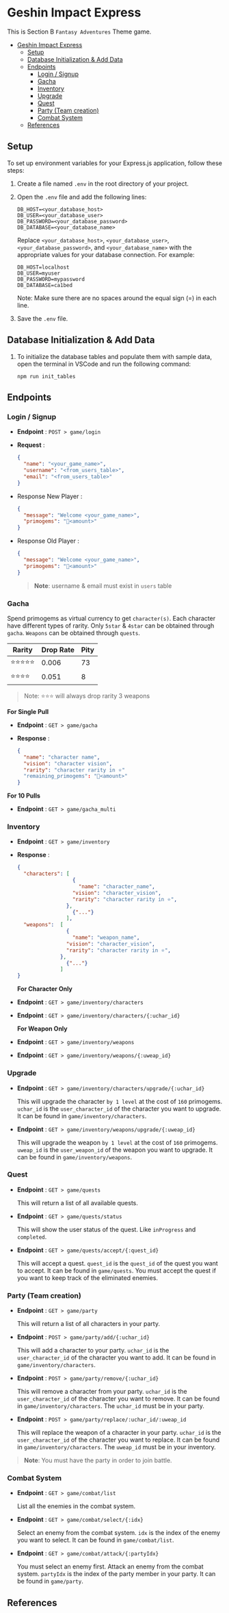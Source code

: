 # Geshin Impact Express

This is Section B `Fantasy Adventures` Theme game.

- [Geshin Impact Express](#geshin-impact-express)
  - [Setup](#setup)
  - [Database Initialization \& Add Data](#database-initialization--add-data)
  - [Endpoints](#endpoints)
    - [Login / Signup](#login--signup)
    - [Gacha](#gacha)
    - [Inventory](#inventory)
    - [Upgrade](#upgrade)
    - [Quest](#quest)
    - [Party (Team creation)](#party-team-creation)
    - [Combat System](#combat-system)
  - [References](#references)

## Setup

To set up environment variables for your Express.js application, follow these steps:

1. Create a file named `.env` in the root directory of your project.
2. Open the `.env` file and add the following lines:

   ```
   DB_HOST=<your_database_host>
   DB_USER=<your_database_user>
   DB_PASSWORD=<your_database_password>
   DB_DATABASE=<your_database_name>
   ```

   Replace `<your_database_host>`, `<your_database_user>`, `<your_database_password>`, and `<your_database_name>` with the appropriate values for your database connection.
   For example:

   ```
   DB_HOST=localhost
   DB_USER=myuser
   DB_PASSWORD=mypassword
   DB_DATABASE=ca1bed
   ```

   Note: Make sure there are no spaces around the equal sign (=) in each line.

3. Save the `.env` file.

## Database Initialization & Add Data

1. To initialize the database tables and populate them with sample data, open the terminal in VSCode and run the following command:

   ```
   npm run init_tables
   ```

## Endpoints

### Login / Signup

- **Endpoint** : `POST > game/login`
- **Request** :

  ```json
  {
    "name": "<your_game_name>",
    "username": "<from_users_table>",
    "email": "<from_users_table>"
  }
  ```

- Response New Player :
  ```json
  {
    "message": "Welcome <your_game_name>",
    "primogems": "💎<amount>"
  }
  ```
- Response Old Player :

  ```json
  {
    "message": "Welcome <your_game_name>",
    "primogems": "💎<amount>"
  }
  ```

  > **Note**: username & email must exist in `users` table

### Gacha

Spend primogems as virtual currency to get `character(s)`. Each character have different types of rarity. Only `5star` & `4star` can be obtained through `gacha`. `Weapons` can be obtained through `quests`.

| Rarity     | Drop Rate | Pity |
| ---------- | --------- | ---- |
| ⭐⭐⭐⭐⭐ | 0.006     | 73   |
| ⭐⭐⭐⭐   | 0.051     | 8    |

> Note: ⭐⭐⭐ will always drop rarity 3 weapons

**For Single Pull**

- **Endpoint** : `GET > game/gacha`
- **Response** :

  ```json
  {
    "name": "character name",
    "vision": "character vision",
    "rarity": "character rarity in ⭐"
    "remaining_primogems": "💎<amount>"
  }
  ```

**For 10 Pulls**

- **Endpoint** : `GET > game/gacha_multi`

### Inventory

- **Endpoint** : `GET > game/inventory`
- **Response** :

  ```json
  {
    "characters": [
                    {
                      "name": "character_name",
  		            "vision": "character_vision",
  		            "rarity": "character rarity in ⭐",
  		          },
                    {"..."}
                  ],
    "weapons":  [
                  {
                    "name": "weapon_name",
  		          "vision": "character_vision",
  		          "rarity": "character rarity in ⭐",
  		        },
                  {"..."}
                ]
  }
  ```

  **For Character Only**

- **Endpoint** : `GET > game/inventory/characters`
- **Endpoint** : `GET > game/inventory/characters/{:uchar_id}`

  **For Weapon Only**

- **Endpoint** : `GET > game/inventory/weapons`
- **Endpoint** : `GET > game/inventory/weapons/{:uweap_id}`

### Upgrade

- **Endpoint** : `GET > game/inventory/characters/upgrade/{:uchar_id}`

  This will upgrade the character `by 1 level` at the cost of `160` primogems. `uchar_id` is the `user_character_id` of the character you want to upgrade. It can be found in `game/inventory/characters`.

- **Endpoint** : `GET > game/inventory/weapons/upgrade/{:uweap_id}`

  This will upgrade the weapon `by 1 level` at the cost of `160` primogems. `uweap_id` is the `user_weapon_id` of the weapon you want to upgrade. It can be found in `game/inventory/weapons`.

### Quest

- **Endpoint** : `GET > game/quests`

  This will return a list of all available quests.

- **Endpoint** : `GET > game/quests/status`

  This will show the user status of the quest. Like `inProgress` and `completed`.

- **Endpoint** : `GET > game/quests/accept/{:quest_id}`

  This will accept a quest. `quest_id` is the `quest_id` of the quest you want to accept. It can be found in `game/quests`. You must accept the quest if you want to keep track of the eliminated enemies.

### Party (Team creation)

- **Endpoint** : `GET > game/party`

  This will return a list of all characters in your party.

- **Endpoint** : `POST > game/party/add/{:uchar_id}`

  This will add a character to your party. `uchar_id` is the `user_character_id` of the character you want to add. It can be found in `game/inventory/characters`.

- **Endpoint** : `POST > game/party/remove/{:uchar_id}`

  This will remove a character from your party. `uchar_id` is the `user_character_id` of the character you want to remove. It can be found in `game/inventory/characters`. The `uchar_id` must be in your party.

- **Endpoint** : `POST > game/party/replace/:uchar_id/:uweap_id`

  This will replace the weapon of a character in your party. `uchar_id` is the `user_character_id` of the character you want to replace. It can be found in `game/inventory/characters`. The `uweap_id` must be in your inventory.

> **Note**: You must have the party in order to join battle.

### Combat System

- **Endpoint** : `GET > game/combat/list`

  List all the enemies in the combat system.

- **Endpoint** : `GET > game/combat/select/{:idx}`

  Select an enemy from the combat system. `idx` is the index of the enemy you want to select. It can be found in `game/combat/list`.

- **Endpoint** : `GET > game/combat/attack/{:partyIdx}`

  You must select an enemy first. Attack an enemy from the combat system. `partyIdx` is the index of the party member in your party. It can be found in `game/party`.

## References
